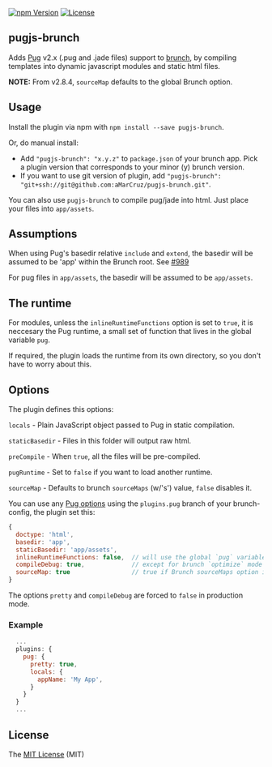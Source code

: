 [![npm Version][npm-image]][npm-url]
[![License][license-image]][license-url]

## pugjs-brunch

Adds [Pug](https://pugjs.com) v2.x (.pug and .jade files) support to [brunch](http://brunch.io), by
compiling templates into dynamic javascript modules and static html files.

**NOTE:**
From v2.8.4, `sourceMap` defaults to the global Brunch option.

## Usage

Install the plugin via npm with `npm install --save pugjs-brunch`.

Or, do manual install:

* Add `"pugjs-brunch": "x.y.z"` to `package.json` of your brunch app.
  Pick a plugin version that corresponds to your minor (y) brunch version.
* If you want to use git version of plugin, add
`"pugjs-brunch": "git+ssh://git@github.com:aMarCruz/pugjs-brunch.git"`.

You can also use `pugjs-brunch` to compile pug/jade into html. Just place your files into `app/assets`.

## Assumptions

When using Pug's basedir relative `include` and `extend`, the basedir will be assumed to be 'app' within the Brunch root. See [#989](https://github.com/visionmedia/jade/pull/989)

For pug files in `app/assets`, the basedir will be assumed to be `app/assets`.

## The runtime

For modules, unless the `inlineRuntimeFunctions` option is set to `true`, it is neccesary the Pug runtime,
a small set of function that lives in the global variable `pug`.

If required, the plugin loads the runtime from its own directory, so you don't have to worry about this.

## Options

The plugin defines this options:

`locals` - Plain JavaScript object passed to Pug in static compilation.

`staticBasedir` - Files in this folder will output raw html.

`preCompile` - When `true`, all the files will be pre-compiled.

`pugRuntime` - Set to `false` if you want to load another runtime.

`sourceMap` - Defaults to brunch `sourceMaps` (w/'s') value, `false` disables it.

You can use any [Pug options](https://pugjs.org/api/reference.html) using the `plugins.pug` branch of your brunch-config, the plugin set this:

```js
{
  doctype: 'html',
  basedir: 'app',
  staticBasedir: 'app/assets',
  inlineRuntimeFunctions: false,  // will use the global `pug` variable
  compileDebug: true,             // except for brunch `optimize` mode (production)
  sourceMap: true                 // true if Brunch sourceMaps option is enabled
}
```

The options `pretty` and `compileDebug` are forced to `false` in production mode.

### Example

```js
  ...
  plugins: {
    pug: {
      pretty: true,
      locals: {
        appName: 'My App',
      }
    }
  }
  ...
```

## License

The [MIT License](LICENCE) (MIT)

[npm-image]:      https://img.shields.io/npm/v/pugjs-brunch.svg
[npm-url]:        https://www.npmjs.com/package/pugjs-brunch
[license-image]:  https://img.shields.io/npm/l/express.svg
[license-url]:    https://github.com/aMarCruz/pugjs-brunch/blob/master/LICENSE

